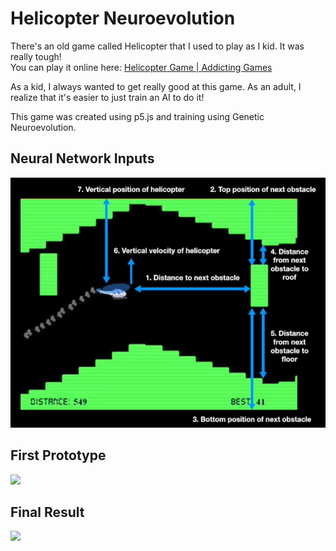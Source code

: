 # Helicopter Neuroevolution

There's an old game called Helicopter that I used to play as I kid. It was really tough! <br>
You can play it online here: [Helicopter Game | Addicting Games](https://www.google.com/url?q=https%3A%2F%2Fwww.addictinggames.com%2Fclicker%2Fhelicopter-game&sa=D) 

As a kid, I always wanted to get really good at this game. As an adult, I realize that it's easier to just train an AI to do it!

This game was created using p5.js and training using Genetic Neuroevolution.

## Neural Network Inputs
<img src="media/inputs.png" height=400>

## First Prototype
<img src="media/initial_prototype.gif" height=400>

## Final Result
<img src="media/final_result.gif" height=400>
